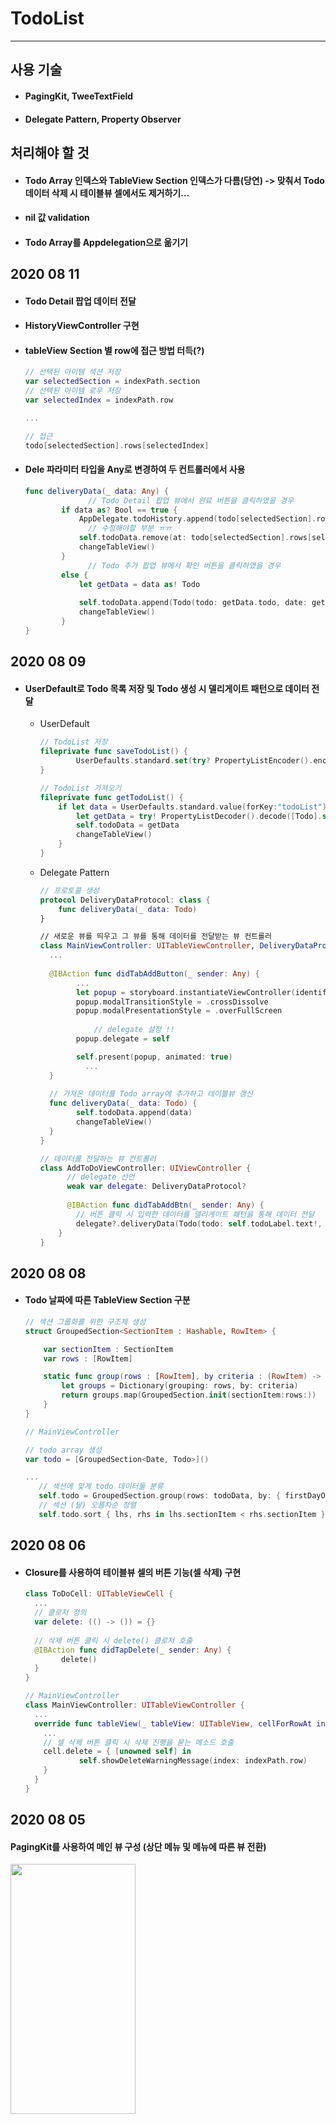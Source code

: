 # TodoList

---

## 사용 기술

- #### PagingKit, TweeTextField

- #### Delegate Pattern, Property Observer



## 처리해야 할 것

- #### Todo Array 인덱스와 TableView Section 인덱스가 다름(당연) -> 맞춰서 Todo 데이터 삭제 시 테이블뷰 셀에서도 제거하기...

- #### nil 값 validation

- #### Todo Array를 Appdelegation으로 옮기기



## 2020 08 11

- #### Todo Detail 팝업 데이터 전달

- #### HistoryViewController 구현

- #### tableView Section 별 row에 접근 방법 터득(?)

  ~~~ swift
  // 선택된 아이템 섹션 저장
  var selectedSection = indexPath.section
  // 선택된 아이템 로우 저장
  var selectedIndex = indexPath.row
  
  ...
  
  // 접근
  todo[selectedSection].rows[selectedIndex]
  ~~~

- #### Dele 파라미터 타입을 Any로 변경하여 두 컨트롤러에서 사용

  ~~~ swift
  func deliveryData(_ data: Any) {
    			// Todo Detail 팝업 뷰에서 완료 버튼을 클릭하였을 경우
          if data as? Bool == true {
              AppDelegate.todoHistory.append(todo[selectedSection].rows[selectedIndex])
            	// 수정해야할 부분 ㅠㅠ
              self.todoData.remove(at: todo[selectedSection].rows[selectedIndex].index)
              changeTableView()
          }
    			// Todo 추가 팝업 뷰에서 확인 버튼을 클릭하였을 경우
          else {
              let getData = data as! Todo
              
              self.todoData.append(Todo(todo: getData.todo, date: getData.date, index: todoData.count))
              changeTableView()
          }
  }
  ~~~


## 2020 08 09

- #### UserDefault로 Todo 목록 저장 및 Todo 생성 시 델리게이트 패턴으로 데이터 전달

  - UserDefault

    ~~~ swift
    // TodoList 저장
    fileprivate func saveTodoList() {
            UserDefaults.standard.set(try? PropertyListEncoder().encode(todoData), forKey:"todoList")
    }
    
    // TodoList 가져오기
    fileprivate func getTodoList() {
        if let data = UserDefaults.standard.value(forKey:"todoList") as? Data {
            let getData = try! PropertyListDecoder().decode([Todo].self, from: data)
            self.todoData = getData
            changeTableView()
        }
    }
    ~~~

  - Delegate Pattern

    ~~~ swift
    // 프로토콜 생성
    protocol DeliveryDataProtocol: class {
        func deliveryData(_ data: Todo)
    }
    
    // 새로운 뷰를 띄우고 그 뷰를 통해 데이터를 전달받는 뷰 컨트롤러
    class MainViewController: UITableViewController, DeliveryDataProtocol {
      ...
      
      @IBAction func didTabAddButton(_ sender: Any) {
            ...
            let popup = storyboard.instantiateViewController(identifier: "AddToDoViewController") as! AddToDoViewController
            popup.modalTransitionStyle = .crossDissolve
            popup.modalPresentationStyle = .overFullScreen
                
        		// delegate 설정 !!
            popup.delegate = self
    
            self.present(popup, animated: true)
        	  ...
      }
      
      // 가져온 데이터를 Todo array에 추가하고 테이블뷰 갱신
      func deliveryData(_ data: Todo) {
            self.todoData.append(data)
            changeTableView()
      }
    }
    
    // 데이터를 전달하는 뷰 컨트롤러
    class AddToDoViewController: UIViewController {
          // delegate 선언
      	  weak var delegate: DeliveryDataProtocol?
      
          @IBAction func didTabAddBtn(_ sender: Any) {
            // 버튼 클릭 시 입력한 데이터를 델리게이트 패턴을 통해 데이터 전달
            delegate?.deliveryData(Todo(todo: self.todoLabel.text!, date: parseDate(self.dateLabel.text!)))
        }
    }
    ~~~

    

## 2020 08 08

- #### Todo 날짜에 따른 TableView Section 구분

  ~~~ swift
  // 섹션 그룹화를 위한 구조체 생성
  struct GroupedSection<SectionItem : Hashable, RowItem> {
  
      var sectionItem : SectionItem
      var rows : [RowItem]
  
      static func group(rows : [RowItem], by criteria : (RowItem) -> SectionItem) -> [GroupedSection<SectionItem, RowItem>] {
          let groups = Dictionary(grouping: rows, by: criteria)
          return groups.map(GroupedSection.init(sectionItem:rows:))
      }
  }
  
  // MainViewController
  
  // todo array 생성
  var todo = [GroupedSection<Date, Todo>]()
  
  ...
     // 섹션에 맞게 todo 데이터들 분류 
     self.todo = GroupedSection.group(rows: todoData, by: { firstDayOfMonth(date: $0.date) })
     // 섹션 (달) 오름차순 정렬
     self.todo.sort { lhs, rhs in lhs.sectionItem < rhs.sectionItem }
  ~~~

  

## 2020 08 06

- #### Closure를 사용하여 테이블뷰 셀의 버튼 기능(셀 삭제) 구현

  ~~~ swift
  class ToDoCell: UITableViewCell {
    ...
    // 클로저 정의
    var delete: (() -> ()) = {}
    
    // 삭제 버튼 클릭 시 delete() 클로저 호출
    @IBAction func didTapDelete(_ sender: Any) {
          delete()
    }
  }
  
  // MainViewController
  class MainViewController: UITableViewController {
    ...
    override func tableView(_ tableView: UITableView, cellForRowAt indexPath: IndexPath) -> UITableViewCell {
      ...
      // 셀 삭제 버튼 클릭 시 삭제 진행을 묻는 메소드 호출
      cell.delete = { [unowned self] in
              self.showDeleteWarningMessage(index: indexPath.row)
      }
   	}
  }
  ~~~

## 2020 08 05

#### PagingKit를 사용하여 메인 뷰 구성 (상단 메뉴 및 메뉴에 따른 뷰 전환)
<img src= "https://user-images.githubusercontent.com/44960073/128829875-4682dcf3-6c5c-44b5-8578-d8b128d5f06c.gif"  width="200" height="400"/>
